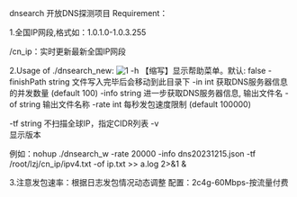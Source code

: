 dnsearch 开放DNS探测项目
Requirement：

1.全国IP网段,格式如：1.0.1.0-1.0.3.255

 /cn_ip：实时更新最新全国IP网段

2.Usage of ./dnsearch_new:
![1](https://github.com/user-attachments/assets/f53b96bf-a5ea-4645-8346-92e8e070c19d)
-h
【缩写】显示帮助菜单。默认: false
-finishPath string
文件写入完毕后会移动到此目录下
-in int
获取DNS服务器信息的并发数量 (default 100)
-info string
进一步获取DNS服务器信息, 输出文件名
-of string
输出文件名称
-rate int
每秒发包速度限制 (default 100000)

-tf string
不扫描全球IP，指定CIDR列表
-v    
显示版本
  
例如：nohup ./dnsearch_w -rate 20000 -info dns20231215.json -tf /root/lzj/cn_ip/ipv4.txt -of ip.txt >> a.log 2>&1 &

3.注意发包速率：根据日志发包情况动态调整
配置：2c4g-60Mbps-按流量付费
